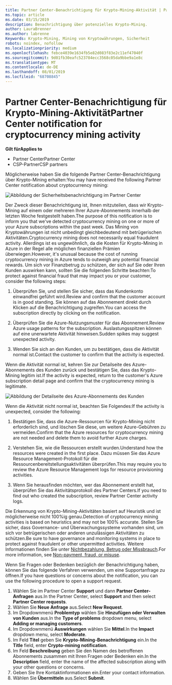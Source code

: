 ```yaml
---
title: Partner Center-Benachrichtigung für Krypto-Mining-Aktivität | Partner Center
ms.topic: article
ms.date: 03/15/2019
description: Benachrichtigung über potenzielles Krypto-Mining.
author: LauraBrenner
ms.author: labrenne
Keywords: Krypto-Mining, Mining von Kryptowährungen, Sicherheit
robots: noindex, nofollow
ms.localizationpriority: medium
ms.openlocfilehash: febce4039e1634fb5e82d083f83e2c11ef47040f
ms.sourcegitcommit: 9d01fb30eafc523784ecc3568c05da9bbe9a1e8c
ms.translationtype: MT
ms.contentlocale: de-DE
ms.lasthandoff: 08/01/2019
ms.locfileid: "68708845"
---
```

# <a name="partner-center-notification-for-cryptocurrency-mining-activity"></a><span data-ttu-id="c0079-104">Partner Center-Benachrichtigung für Krypto-Mining-Aktivität</span><span class="sxs-lookup"><span data-stu-id="c0079-104">Partner Center notification for cryptocurrency mining activity</span></span>

<span data-ttu-id="c0079-105">**Gilt für**</span><span class="sxs-lookup"><span data-stu-id="c0079-105">**Applies to**</span></span>

-  <span data-ttu-id="c0079-106">Partner Center</span><span class="sxs-lookup"><span data-stu-id="c0079-106">Partner Center</span></span>
-  <span data-ttu-id="c0079-107">CSP-Partner</span><span class="sxs-lookup"><span data-stu-id="c0079-107">CSP partners</span></span>

<span data-ttu-id="c0079-108">Möglicherweise haben Sie die folgende Partner Center-Benachrichtigung über Krypto-Mining erhalten:</span><span class="sxs-lookup"><span data-stu-id="c0079-108">You may have received the following Partner Center notification about cryptocurrency mining:</span></span>
 
![Abbildung der Sicherheitsbenachrichtigung im Partner Center](images/crypto1.png)

<span data-ttu-id="c0079-110">Der Zweck dieser Benachrichtigung ist, Ihnen mitzuteilen, dass wir Krypto-Mining auf einem oder mehreren Ihrer Azure-Abonnements innerhalb der letzten Woche festgestellt haben.</span><span class="sxs-lookup"><span data-stu-id="c0079-110">The purpose of this notification is to inform you that we've detected cryptocurrency mining on one or more of your Azure subscriptions within the past week.</span></span> <span data-ttu-id="c0079-111">Das Mining von Kryptowährungen ist nicht unbedingt gleichbedeutend mit betrügerischen Aktivitäten.</span><span class="sxs-lookup"><span data-stu-id="c0079-111">Cryptocurrency mining does not necessarily equal fraudulent activity.</span></span> <span data-ttu-id="c0079-112">Allerdings ist es ungewöhnlich, da die Kosten für Krypto-Mining in Azure in der Regel alle möglichen finanziellen Prämien überwiegen.</span><span class="sxs-lookup"><span data-stu-id="c0079-112">However, it's unusual because the cost of running cryptocurrency mining in Azure tends to outweigh any potential financial rewards.</span></span> <span data-ttu-id="c0079-113">Um sich vor Finanzbetrug zu schützen, der sich auf Sie oder Ihren Kunden auswirken kann, sollten Sie die folgenden Schritte beachten:</span><span class="sxs-lookup"><span data-stu-id="c0079-113">To protect against financial fraud that may impact you or your customer, consider the following steps:</span></span>

1.  <span data-ttu-id="c0079-114">Überprüfen Sie, und stellen Sie sicher, dass das Kundenkonto einwandfrei geführt wird.</span><span class="sxs-lookup"><span data-stu-id="c0079-114">Review and confirm that the customer account is in good standing.</span></span> <span data-ttu-id="c0079-115">Sie können auf das Abonnement direkt durch Klicken auf die Benachrichtigung zugreifen.</span><span class="sxs-lookup"><span data-stu-id="c0079-115">You can access the subscription directly by clicking on the notification.</span></span>

2.  <span data-ttu-id="c0079-116">Überprüfen Sie die Azure-Nutzungsmuster für das Abonnement.</span><span class="sxs-lookup"><span data-stu-id="c0079-116">Review Azure usage patterns for the subscription.</span></span> <span data-ttu-id="c0079-117">Auslastungsspitzen können auf eine unerwartete Aktivität hinweisen.</span><span class="sxs-lookup"><span data-stu-id="c0079-117">Sudden spikes may suggest unexpected activity.</span></span>

3.  <span data-ttu-id="c0079-118">Wenden Sie sich an den Kunden, um zu bestätigen, dass die Aktivität normal ist.</span><span class="sxs-lookup"><span data-stu-id="c0079-118">Contact the customer to confirm that the activity is expected.</span></span>

<span data-ttu-id="c0079-119">Wenn die Aktivität normal ist, kehren Sie zur Detailseite des Azure-Abonnements des Kunden zurück und bestätigen Sie, dass das Krypto-Mining legitim ist.</span><span class="sxs-lookup"><span data-stu-id="c0079-119">If the activity is expected, return to the customer's Azure subscription detail page and confirm that the cryptocurrency mining is legitimate.</span></span> 


![Abbildung der Detailseite des Azure-Abonnements des Kunden](images/crypto2.png)

<span data-ttu-id="c0079-121">Wenn die Aktivität nicht normal ist, beachten Sie Folgendes:</span><span class="sxs-lookup"><span data-stu-id="c0079-121">If the activity is unexpected, consider the following:</span></span>

1.  <span data-ttu-id="c0079-122">Bestätigen Sie, dass die Azure-Ressourcen für Krypto-Mining nicht erforderlich sind, und löschen Sie diese, um weitere Azure-Gebühren zu vermeiden.</span><span class="sxs-lookup"><span data-stu-id="c0079-122">Confirm that the Azure resources for cryptocurrency mining are not needed and delete them to avoid further Azure charges.</span></span>

2.  <span data-ttu-id="c0079-123">Verstehen Sie, wie die Ressourcen erstellt wurden.</span><span class="sxs-lookup"><span data-stu-id="c0079-123">Understand how the resources were created in the first place.</span></span> <span data-ttu-id="c0079-124">Dazu müssen Sie das Azure Resource Management-Protokoll für die Ressourcenbereitstellungsaktivitäten überprüfen.</span><span class="sxs-lookup"><span data-stu-id="c0079-124">This may require you to review the Azure Resource Management logs for resource provisioning activities.</span></span>

3.  <span data-ttu-id="c0079-125">Wenn Sie herausfinden möchten, wer das Abonnement erstellt hat, überprüfen Sie das Aktivitätsprotokoll des Partner Centers.</span><span class="sxs-lookup"><span data-stu-id="c0079-125">If you need to find out who created the subscription, review Partner Center activity logs.</span></span>

<span data-ttu-id="c0079-126">Die Erkennung von Krypto-Mining-Aktivitäten basiert auf Heuristik und ist möglicherweise nicht 100%ig genau.</span><span class="sxs-lookup"><span data-stu-id="c0079-126">Detection of cryptocurrency mining activities is based on heuristics and may not be 100% accurate.</span></span> <span data-ttu-id="c0079-127">Stellen Sie sicher, dass Governance- und Überwachungssysteme vorhanden sind, um sich vor betrügerischen oder anderen unzulässigen Aktivitäten zu schützen.</span><span class="sxs-lookup"><span data-stu-id="c0079-127">Be sure to have governance and monitoring systems in place to protect against fraudulent or other unpermitted activities.</span></span> <span data-ttu-id="c0079-128">Weitere Informationen finden Sie unter [Nichtbezahlung, Betrug oder Missbrauch](https://docs.microsoft.com/partner-center/non-payment--fraud--or-misuse).</span><span class="sxs-lookup"><span data-stu-id="c0079-128">For more information, see [Non-payment, fraud, or misuse](https://docs.microsoft.com/partner-center/non-payment--fraud--or-misuse).</span></span>

<span data-ttu-id="c0079-129">Wenn Sie Fragen oder Bedenken bezüglich der Benachrichtigung haben, können Sie das folgende Verfahren verwenden, um eine Supportanfrage zu öffnen.</span><span class="sxs-lookup"><span data-stu-id="c0079-129">If you have questions or concerns about the notification, you can use the following procedure to open a support request.</span></span>

1.  <span data-ttu-id="c0079-130">Wählen Sie im Partner Center **Support** und dann **Partner Center-Anfragen** aus.</span><span class="sxs-lookup"><span data-stu-id="c0079-130">In the Partner Center, select **Support** and then select **Partner Center requests**.</span></span>
3.  <span data-ttu-id="c0079-131">Wählen Sie **Neue Anfrage** aus.</span><span class="sxs-lookup"><span data-stu-id="c0079-131">Select **New Request**.</span></span> 
4.  <span data-ttu-id="c0079-132">Im Dropdownmenü **Problemtyp** wählen Sie **Hinzufügen oder Verwalten von Kunden** aus.</span><span class="sxs-lookup"><span data-stu-id="c0079-132">In the **Type of problems** dropdown menu, select **Adding or managing customers**.</span></span>
5.  <span data-ttu-id="c0079-133">Im Dropdownmenü **Auswirkungen** wählen Sie **Mittel**.</span><span class="sxs-lookup"><span data-stu-id="c0079-133">In the **Impact** dropdown menu, select **Moderate**.</span></span>
6.  <span data-ttu-id="c0079-134">Im Feld **Titel** geben Sie **Krypto-Mining-Benachrichtigung** ein.</span><span class="sxs-lookup"><span data-stu-id="c0079-134">In the **Title** field, enter **Crypto-mining notification**.</span></span>
7.  <span data-ttu-id="c0079-135">Im Feld **Beschreibung** geben Sie den Namen des betroffenen Abonnements zusammen mit Ihren Fragen oder Bedenken ein.</span><span class="sxs-lookup"><span data-stu-id="c0079-135">In the **Description** field, enter the name of the affected subscription along with your other questions or concerns.</span></span> 
8.  <span data-ttu-id="c0079-136">Geben Sie Ihre Kontaktinformationen ein.</span><span class="sxs-lookup"><span data-stu-id="c0079-136">Enter your contact information.</span></span>
9.  <span data-ttu-id="c0079-137">Wählen Sie **Übermitteln** aus.</span><span class="sxs-lookup"><span data-stu-id="c0079-137">Select **Submit**.</span></span>



